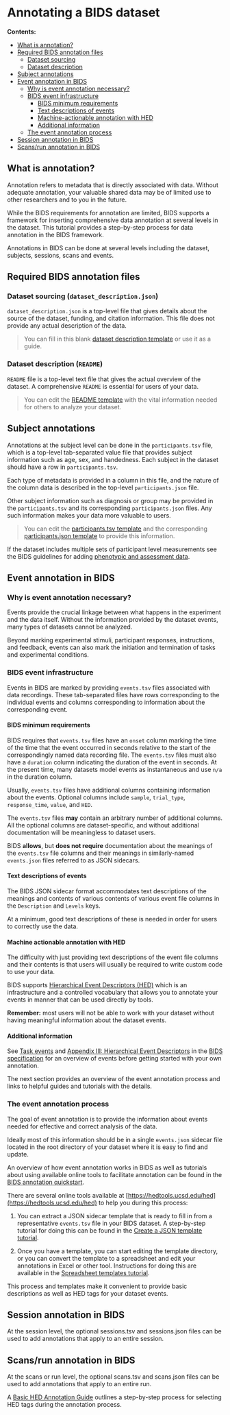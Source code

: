 # Annotating a BIDS dataset

**Contents:**
* [What is annotation?](#what-is-annotation)
* [Required BIDS annotation files](#required-bids-annotation-files)
  * [Dataset sourcing](#dataset-sourcing-dataset_descriptionjson)
  * [Dataset description](#dataset-description-readme)
* [Subject annotations](#subject-annotations)
* [Event annotation in BIDS](#event-annotation-in-bids)
  * [Why is event annotation necessary?](#why-is-event-annotation-necessary)
  * [BIDS event infrastructure](#bids-event-infrastructure)
    * [BIDS minimum requirements](#bids-minimum-requirements)
    * [Text descriptions of events](#text-descriptions-of-events)
    * [Machine-actionable annotation with HED](#machine-actionable-annotation-with-hed)
    * [Additional information](#additional-information)
  * [The event annotation process](#the-event-annotation-process)
* [Session annotation in BIDS](#Session-annotation-in-BIDS)
* [Scans/run annotation in BIDS](#Scans/run-annotation-in-BIDS)

## What is annotation?

Annotation refers to metadata that is directly associated with  data.
Without adequate annotation, your valuable shared data may be of limited
use to other researchers and to you in the future.

While the BIDS requirements for annotation are limited,
BIDS supports a framework for inserting comprehensive
data annotation at several levels in the dataset.
This tutorial provides a step-by-step process for data annotation in the BIDS framework.

Annotations in BIDS can be done at several levels including the dataset, subjects, sessions, scans and events.

## Required BIDS annotation files

### Dataset sourcing (`dataset_description.json`)

`dataset_description.json` is a top-level file that gives details about the
source of the dataset, funding, and citation information.
This file does not provide any actual description of the data.

> You can fill in this blank [dataset description template](../../templates/dataset_description.json) or use it as a guide.

### Dataset description (`README`)
`README` file is a top-level text file that gives the actual overview of the dataset.
A comprehensive `README` is essential for users of your data.

> You can edit the [README template](../../templates/README) with the vital information needed for others to analyze your dataset.

## Subject annotations
Annotations at the subject level can be done in the `participants.tsv` file, which is a top-level tab-separated value file that provides
subject information such as age, sex, and handedness.
Each subject in the dataset should have a row in `participants.tsv`.

Each type of metadata is provided in a column in this file,
and the nature of the column data is described in the top-level
`participants.json` file.

Other subject information such as diagnosis or group may be provided
in the `participants.tsv` and its corresponding `participants.json` files.
Any such information makes your data more valuable to users.

> You can edit the [participants.tsv template](../../templates/participants.tsv) and the corresponding
[participants.json template](../../templates/participants.json)
to provide this information.

If the dataset includes multiple sets of participant level measurements see the BIDS guidelines for adding [phenotypic and assessment data](https://bids-specification.readthedocs.io/en/stable/03-modality-agnostic-files.html#phenotypic-and-assessment-data).

## Event annotation in BIDS

### Why is event annotation necessary?
Events provide the crucial linkage between what happens in the experiment
and the data itself.
Without the information provided by the dataset events,
many types of datasets cannot be analyzed.

Beyond marking experimental stimuli, participant responses, instructions,
and feedback, events can also mark the initiation and termination of tasks and experimental conditions.

### BIDS event infrastructure

Events in BIDS are marked by providing `events.tsv` files associated with data recordings.
These tab-separated files have rows corresponding to the individual events and
columns corresponding to information about the corresponding event.

#### BIDS minimum requirements
BIDS requires that `events.tsv` files have an `onset` column marking the
time of the time that the event occurred in seconds relative to the start
of the correspondingly named data recording file.
The `events.tsv` files must also have a `duration` column indicating
the duration of the event in seconds.
At the present time, many datasets model events as instantaneous
and use `n/a` in the duration column.

Usually, `events.tsv` files have additional columns containing
information about the events. Optional columns include `sample`,
`trial_type`, `response_time`, `value`, and `HED`.

The `events.tsv` files **may** contain an arbitrary number of additional columns.
All the optional columns are dataset-specific,
and without additional documentation will be meaningless to dataset users.

BIDS **allows**, but **does not require** documentation about the meanings
of the `events.tsv` file columns and their meanings in similarly-named
`events.json` files referred to as JSON sidecars.

#### Text descriptions of events
The BIDS JSON sidecar format accommodates text descriptions of the meanings
and contents of various contents of various event file columns in the
`Description` and `Levels` keys.

At a minimum, good text descriptions of these is needed in order
for users to correctly use the data.

#### Machine actionable annotation with HED

The difficulty with just providing text descriptions of the
event file columns and their contents is that users will usually
be required to write custom code to use your data.

BIDS supports [Hierarchical Event Descriptors (HED)](https://hed-specification.readthedocs.io/en/latest/index.html)
which is an infrastructure and a controlled vocabulary that allows you to
annotate your events in manner that can be used directly by tools.

**Remember:** most users will not be able to work with your dataset
without having meaningful information about the dataset events.

#### Additional information
See [Task events](https://bids-specification.readthedocs.io/en/stable/04-modality-specific-files/05-task-events.html) and
[Appendix III: Hierarchical Event Descriptors](https://bids-specification.readthedocs.io/en/stable/99-appendices/03-hed.html)
in the [BIDS specification](https://bids-specification.readthedocs.io/en/stable/)
for an overview of events before getting started with your own annotation.

The next section provides an overview of the event annotation process
and links to helpful guides and tutorials with the details.

### The event annotation process

The goal of event annotation is to provide the information about events
needed for effective and correct analysis of the data.

Ideally most of this information should be in a single `events.json` sidecar
file located in the root directory of your dataset
where it is easy to find and update.

An overview of how event annotation works in BIDS as well as tutorials
about using available online tools to facilitate annotation can be found in the
[BIDS annotation quickstart](https://hed-examples.readthedocs.io/en/latest/BidsAnnotationQuickStart.html).

There are several online tools available at
[https://hedtools.ucsd.edu/hed](https://hedtools.ucsd.edu/hed)
to help you during this process:

1. You can extract a JSON sidecar template that is ready to fill in
from a representative `events.tsv` file in your BIDS dataset.
A step-by-step tutorial for doing this can be found in the
[Create a JSON template tutorial](https://hed-examples.readthedocs.io/en/latest/BidsAnnotationQuickStart.html#create-a-json-template).

2. Once you have a template, you can start editing the template directory,
or you can convert the template to a spreadsheet and edit your
annotations in Excel or other tool.
Instructions for doing this are available in the
[Spreadsheet templates tutorial](https://hed-examples.readthedocs.io/en/latest/BidsAnnotationQuickStart.html#spreadsheet-templates).


This process and templates make it convenient to provide basic
descriptions as well as HED tags for your dataset events.

## Session annotation in BIDS

At the session level, the optional sessions.tsv and sessions.json files can be used to add annotations that apply to an entire session.

## Scans/run annotation in BIDS

At the scans or run level, the optional scans.tsv and scans.json files can be used to add annotations that apply to an entire run.

A [Basic HED Annotation Guide](https://hed-examples.readthedocs.io/en/latest/BasicHEDAnnotation.html)
outlines a step-by-step process for selecting HED tags during the annotation process.

